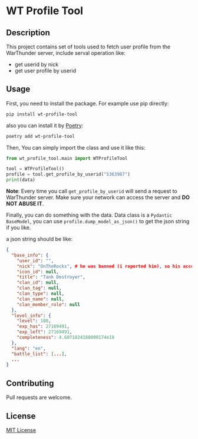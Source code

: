 # WT Profile Tool

## Description

This project contains set of tools used to fetch user profile from the WarThunder server, include serval operation like:

- get userid by nick
- get user profile by userid

## Usage

First, you need to install the package. For example use pip directly:

```bash
pip install wt-profile-tool
```

also you can install it by [Poetry](https://python-poetry.org/):

```bash
poetry add wt-profile-tool
```

Then, You can simply import the class and use it like this:

```python
from wt_profile_tool.main import WTProfileTool

tool = WTProfileTool()
profile = tool.get_profile_by_userid("5363987")
print(data)
```

**Note**: Every time you call `get_profile_by_userid` will send a request to WarThunder server. Make sure your network can access the server and **DO NOT ABUSE IT**.

Finally, you can do something with the data. Data class is a `Pydantic BaseModel`, you can use `profile.dump_model_as_json()` to get the json string if you like.

a json string should be like:

```json
{
  "base_info": {
    "user_id": "",
    "nick": "OnTheRocks", # he was banned (i reported him), so his account is suiteable for example.
    "icon_id": null,
    "title": "Tank Destroyer",
    "clan_id": null,
    "clan_tag": null,
    "clan_type": null,
    "clan_name": null,
    "clan_member_role": null
  },
  "level_info": {
    "level": 100,
    "exp_has": 27169491,
    "exp_left": 27169491,
    "completeness": 4.6071824188000174e18
  },
  "lang": "en",
  "battle_list": [...],
  ...
}
```


## Contributing

Pull requests are welcome.

## License

[MIT License](./LICENSE)
